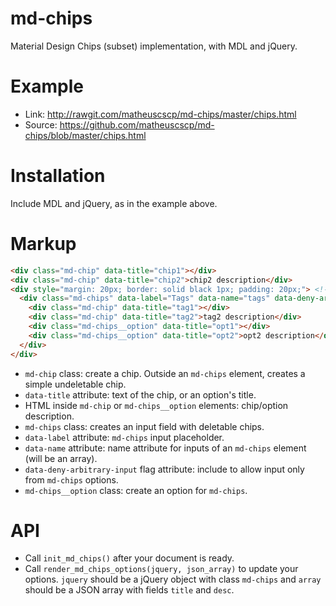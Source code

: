 # md-chips
Material Design Chips (subset) implementation, with MDL and jQuery.

# Example
* Link: http://rawgit.com/matheuscscp/md-chips/master/chips.html
* Source: https://github.com/matheuscscp/md-chips/blob/master/chips.html

# Installation
Include MDL and jQuery, as in the example above.

# Markup
```html
<div class="md-chip" data-title="chip1"></div>
<div class="md-chip" data-title="chip2">chip2 description</div>
<div style="margin: 20px; border: solid black 1px; padding: 20px;"> <!-- dummy div to give some space -->
  <div class="md-chips" data-label="Tags" data-name="tags" data-deny-arbitrary-input>
    <div class="md-chip" data-title="tag1"></div>
    <div class="md-chip" data-title="tag2">tag2 description</div>
    <div class="md-chips__option" data-title="opt1"></div>
    <div class="md-chips__option" data-title="opt2">opt2 description</div>
  </div>
</div>
```
* `md-chip` class: create a chip. Outside an `md-chips` element, creates a simple undeletable chip.
* `data-title` attribute: text of the chip, or an option's title.
* HTML inside `md-chip` or `md-chips__option` elements: chip/option description.
* `md-chips` class: creates an input field with deletable chips.
* `data-label` attribute: `md-chips` input placeholder.
* `data-name` attribute: name attribute for inputs of an `md-chips` element (will be an array).
* `data-deny-arbitrary-input` flag attribute: include to allow input only from `md-chips` options.
* `md-chips__option` class: create an option for `md-chips`.

# API
* Call `init_md_chips()` after your document is ready.
* Call `render_md_chips_options(jquery, json_array)` to update your options. `jquery` should be a jQuery object with class `md-chips` and `array` should be a JSON array with fields `title` and `desc`.
